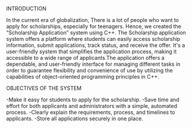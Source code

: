 INTRODUCTION

In the current era of globalization, There is a lot of people who want to apply for scholarships, especially for teenagers. Hence, we created the “Scholarship Application” system using C++. The Scholarship application system offers a platform where students can easily access scholarship information, submit applications, track status, and receive the offer. It's a user-friendly system that simplifies the application process, making it accessible to a wide range of applicants.The application offers a dependable, and user-friendly interface for managing different tasks in order to guarantee flexibility and convenience of use by utilizing the capabilities of object-oriented programming principles in C++. 

OBJECTIVES OF THE SYSTEM

-Make it easy for students to apply for the scholarship.
-Save time and effort for both applicants and administrators with a simple, automated process.
-Clearly explain the requirements, process, and timelines to applicants.
-Store all applications securely in one place.


